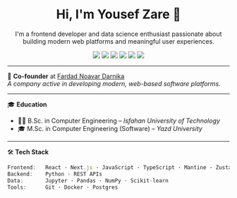 <h1 align="center">Hi, I'm Yousef Zare 👋</h1>

<p align="center">
  I'm a frontend developer and data science enthusiast passionate about building modern web platforms and meaningful user experiences.
</p>

<p align="center">
  <img src="https://img.shields.io/badge/Frontend-React-blue?style=flat-square" />
  <img src="https://img.shields.io/badge/Next.js-000000?style=flat-square" />
  <img src="https://img.shields.io/badge/JavaScript-F7DF1E?style=flat-square&logo=javascript&logoColor=black" />
  <img src="https://img.shields.io/badge/TypeScript-3178C6?style=flat-square&logo=typescript&logoColor=white" />
  <img src="https://img.shields.io/badge/Python-3776AB?style=flat-square&logo=python&logoColor=white" />
  <img src="https://img.shields.io/badge/Jupyter-F37626?style=flat-square&logo=jupyter&logoColor=white" />
</p>

---

💼 **Co-founder** at [Fardad Noavar Darnika](https://fardad.tech)  
*A company active in developing modern, web-based software platforms.*

---

🎓 **Education**

- 🧑‍🎓 B.Sc. in Computer Engineering – *Isfahan University of Technology*
- 🎓 M.Sc. in Computer Engineering (Software) – *Yazd University*

---

🛠️ **Tech Stack**

```ts
Frontend:   React · Next.js · JavaScript · TypeScript · Mantine · Zustand  
Backend:    Python · REST APIs  
Data:       Jupyter · Pandas · NumPy · Scikit-learn  
Tools:      Git · Docker · Postgres
